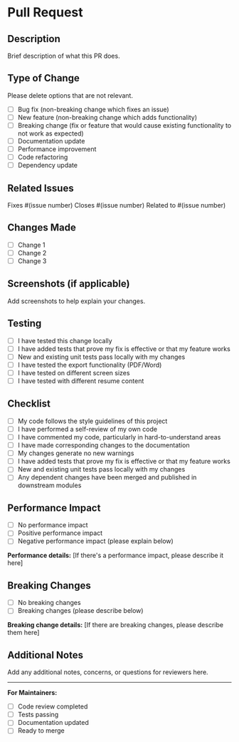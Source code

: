 # Pull Request

## Description
Brief description of what this PR does.

## Type of Change
Please delete options that are not relevant.

- [ ] Bug fix (non-breaking change which fixes an issue)
- [ ] New feature (non-breaking change which adds functionality)
- [ ] Breaking change (fix or feature that would cause existing functionality to not work as expected)
- [ ] Documentation update
- [ ] Performance improvement
- [ ] Code refactoring
- [ ] Dependency update

## Related Issues
Fixes #(issue number)
Closes #(issue number)
Related to #(issue number)

## Changes Made
- [ ] Change 1
- [ ] Change 2
- [ ] Change 3

## Screenshots (if applicable)
Add screenshots to help explain your changes.

## Testing
- [ ] I have tested this change locally
- [ ] I have added tests that prove my fix is effective or that my feature works
- [ ] New and existing unit tests pass locally with my changes
- [ ] I have tested the export functionality (PDF/Word)
- [ ] I have tested on different screen sizes
- [ ] I have tested with different resume content

## Checklist
- [ ] My code follows the style guidelines of this project
- [ ] I have performed a self-review of my own code
- [ ] I have commented my code, particularly in hard-to-understand areas
- [ ] I have made corresponding changes to the documentation
- [ ] My changes generate no new warnings
- [ ] I have added tests that prove my fix is effective or that my feature works
- [ ] New and existing unit tests pass locally with my changes
- [ ] Any dependent changes have been merged and published in downstream modules

## Performance Impact
- [ ] No performance impact
- [ ] Positive performance impact
- [ ] Negative performance impact (please explain below)

**Performance details:**
[If there's a performance impact, please describe it here]

## Breaking Changes
- [ ] No breaking changes
- [ ] Breaking changes (please describe below)

**Breaking change details:**
[If there are breaking changes, please describe them here]

## Additional Notes
Add any additional notes, concerns, or questions for reviewers here.

---

**For Maintainers:**
- [ ] Code review completed
- [ ] Tests passing
- [ ] Documentation updated
- [ ] Ready to merge